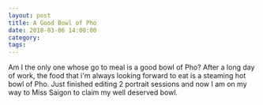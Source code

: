 ```yaml
---
layout: post
title: A Good Bowl of Pho
date: 2018-03-06 14:00:00
category:
tags:
---
```


Am I the only one whose go to meal is a good bowl of Pho? After a long day of work, the food that i'm always looking forward to eat is a steaming hot bowl of Pho. Just finished editing 2 portrait sessions and now I am on my way to Miss Saigon to claim my well deserved bowl.